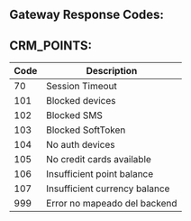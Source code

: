 ## **Gateway Response Codes:**

## **CRM_POINTS:**

| Code | Description |
| ------------ | ------------ |
| 70   | Session Timeout |
| 101 | Blocked devices |
| 102 | Blocked SMS  |
| 103 | Blocked SoftToken |
| 104 | No auth devices |
| 105 | No credit cards available |
| 106 | Insufficient point balance |
| 107 | Insufficient currency balance |
| 999 | Error no mapeado del backend |
